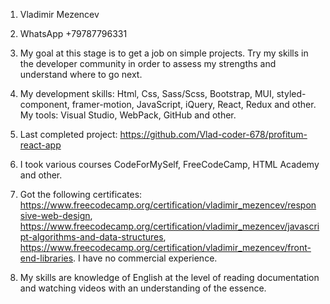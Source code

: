 1. Vladimir Mezencev

2. WhatsApp +79787796331

3. My goal at this stage is to get a job on simple projects. Try my skills in the developer community in order to assess my strengths and understand where to go next.

4. My development skills: Html, Css, Sass/Scss, Bootstrap, MUI, styled-component, framer-motion, JavaScript, iQuery, React, Redux and other. My tools: Visual Studio, WebPack, GitHub and other.

5. Last completed project: https://github.com/Vlad-coder-678/profitum-react-app

6. I took various courses CodeForMySelf, FreeCodeCamp, HTML Academy and other.

7. Got the following certificates: https://www.freecodecamp.org/certification/vladimir_mezencev/responsive-web-design, https://www.freecodecamp.org/certification/vladimir_mezencev/javascript-algorithms-and-data-structures, https://www.freecodecamp.org/certification/vladimir_mezencev/front-end-libraries. I have no commercial experience.

8. My skills are knowledge of English at the level of reading documentation and watching videos with an understanding of the essence.

